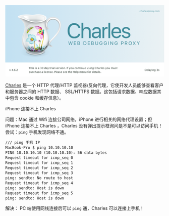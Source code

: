 

![Charles_launch](assets/Charles_launch.png)

[Charles](https://www.charlesproxy.com/)  是一个 HTTP 代理/HTTP 监视器/反向代理，它使开发人员能够查看客户和服务器之间的 HTTP 数据、 SSL/HTTPS 数据。这包括请求数据、响应数据其中包含 cookie 和缓存信息）。




iPhone 连接不上 Charles

问题：Mac 通过 Wifi 连接公司网络，iPhone 进行相关的网络代理设置；但 iPhone 连接不上 Charles ，Charles 没有弹出提示框询问是不是可以访问手机！
尝试：`ping` 手机发现网络不通。

```
/// ping 手机 IP
MacBook-Pro $ ping 10.10.10.10
PING 10.10.10.10 (10.10.10.10): 56 data bytes
Request timeout for icmp_seq 0
Request timeout for icmp_seq 1
Request timeout for icmp_seq 2
Request timeout for icmp_seq 3
ping: sendto: No route to host
Request timeout for icmp_seq 4
ping: sendto: Host is down
Request timeout for icmp_seq 5
ping: sendto: Host is down
```

解决： PC 端使用网线连接后可以 `ping` 通，Charles 可以连接上手机！
